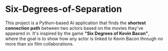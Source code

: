 # Six-Degrees-of-Separation
This project is a Python-based AI application that finds the **shortest connection path** between two actors based on the movies they've appeared in. It's inspired by the game **"Six Degrees of Kevin Bacon"**, where the goal is to show how any actor is linked to Kevin Bacon through no more than six film collaborations.
